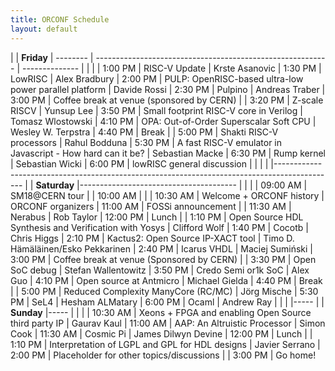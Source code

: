 ```yaml
---
title: ORCONF Schedule
layout: default
---
```


| | **Friday** 
| -------- | ---------------------------------------------------------- | --------------
|          |                                                            |
| 1:00 PM  | RISC-V Update                                              | Krste Asanovic
| 1:30 PM  | LowRISC                                                    | Alex Bradbury
| 2:00 PM  | PULP: OpenRISC-based ultra-low power parallel platform     | Davide Rossi
| 2:30 PM  | Pulpino                                                    | Andreas Traber
| 3:00 PM  | Coffee break at venue (sponsored by CERN)                  |
| 3:20 PM  | Z-scale RISCV                                              | Yunsup Lee
| 3:50 PM  | Small footprint RISC-V core in Verilog                     | Tomasz Wlostowski
| 4:10 PM  | OPA: Out-of-Order Superscalar Soft CPU                     | Wesley W. Terpstra
| 4:40 PM  | Break                                                      |
| 5:00 PM  | Shakti RISC-V processors                                   | Rahul Bodduna
| 5:30 PM  | A fast RISC-V emulator in Javascript - How hard can it be? | Sebastian Macke
| 6:30 PM  | Rump kernel                                                | Sebastian Wicki
| 6:00 PM  | lowRISC general discussion                                 |
| | |
|---------------------------------------------------------------------------------------------
| | **Saturday** 
|---------------------------------------
|          |                                                            |
| 09:00 AM | SM18@CERN tour                                             |
| 10:00 AM |                                                            |
| 10:30 AM | Welcome + ORCONF history                                   | ORCONF organizers
| 11:00 AM | FOSSi announcement                                         | 
| 11:30 AM | Nerabus                                                    | Rob Taylor
| 12:00 PM | Lunch                                                      |
| 1:10 PM  | Open Source HDL Synthesis and Verification with Yosys      | Clifford Wolf
| 1:40 PM  | Cocotb                                                     | Chris Higgs
| 2:10 PM  | Kactus2: Open Source IP-XACT tool                          | Timo D. Hämäläinen/Esko Pekkarinen
| 2:40 PM  | Icarus VHDL                                                | Maciej Sumiński
| 3:00 PM  | Coffee break at venue (Sponsored by CERN)                  |
| 3:30 PM  | Open SoC debug                                             | Stefan Wallentowitz
| 3:50 PM  | Credo Semi or1k SoC                                        | Alex Guo
| 4:10 PM  | Open source at Antmicro                                    | Michael Gielda
| 4:40 PM  | Break                                                      |
| 5:00 PM  | Reduced Complexity ManyCore (RC/MC)                        | Jörg Mische
| 5:30 PM  | SeL4                                                       | Hesham ALMatary
| 6:00 PM  | Ocaml                                                      | Andrew Ray
| | |
|-----
|  | **Sunday**
|-----
| | |
| 10:30 AM | Xeons + FPGA and enabling Open Source third party IP | Gaurav Kaul
| 11:00 AM | AAP: An Altruistic Processor                         | Simon Cook
| 11:30 AM | Cosmic Pi                                            | James Dilwyn Devine
| 12:00 PM | Lunch                                                |
| 1:10 PM  | Interpretation of LGPL and GPL for HDL designs       | Javier Serrano
| 2:00 PM  | Placeholder for other topics/discussions             |
| 3:00 PM  | Go home!
